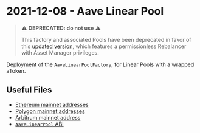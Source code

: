 # 2021-12-08 - Aave Linear Pool

> ⚠️ **DEPRECATED: do not use** ⚠️
>
> This factory and associated Pools have been deprecated in favor of this [updated version](../../20220729-aave-rebalanced-linear-pool), which features a permissionless Rebalancer with Asset Manager privileges.

Deployment of the `AaveLinearPoolFactory`, for Linear Pools with a wrapped aToken.

## Useful Files

- [Ethereum mainnet addresses](./output/mainnet.json)
- [Polygon mainnet addresses](./output/polygon.json)
- [Arbitrum mainnet address](./output/arbitrum.json)
- [`AaveLinearPool` ABI](./abi/AaveLinearPool.json)
